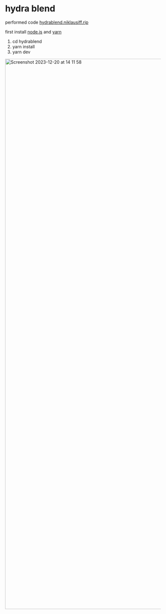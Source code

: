 # hydra blend
performed code
[hydrablend.niklausiff.rip](https://hydrablend.niklausiff.rip/)

first install [node.js](https://nodejs.org) and [yarn](https://classic.yarnpkg.com)

1. cd hydrablend
2. yarn install
3. yarn dev

<img width="1784" alt="Screenshot 2023-12-20 at 14 11 58" src="https://github.com/nikischwdrtr/hydraBlend/assets/40233850/de61dd45-f95a-4aa8-9ed4-922ab99c7077">
